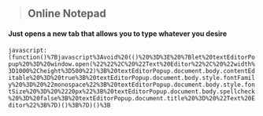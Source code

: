 > ## Online Notepad
#### Just opens a new tab that allows you to type whatever you desire

`javascript:(function()%7Bjavascript%3Avoid%20(()%20%3D%3E%20%7Blet%20textEditorPopup%20%3D%20window.open(%22%22%2C%20%22Text%20Editor%22%2C%20%22width%3D1000%2Cheight%3D500%22)%3B%20textEditorPopup.document.body.contentEditable%20%3D%20true%3B%20textEditorPopup.document.body.style.fontFamily%20%3D%20%22monospace%22%3B%20textEditorPopup.document.body.style.fontSize%20%3D%20%2220px%22%3B%20textEditorPopup.document.body.spellcheck%20%3D%20false%3B%20textEditorPopup.document.title%20%3D%20%22Text%20Editor%22%3B%7D)()%3B%7D)()%3B`
